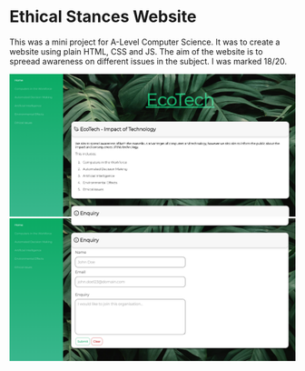 # Ethical Stances Website

This was a mini project for A-Level Computer Science. It was to create a website using plain HTML, CSS and JS. The aim of the website is to spreead awareness on different issues in the subject. I was marked 18/20.

![Home Page](https://github.com/itzmk21/Ethics-Website/blob/master/screenshots/Home-Page.png?raw=true)
![Contact Form](https://github.com/itzmk21/Ethics-Website/blob/master/screenshots/Contact-Form.png?raw=true)
